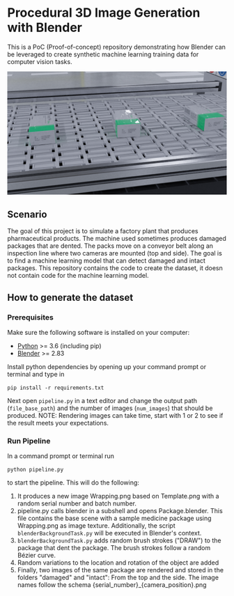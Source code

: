 # Procedural 3D Image Generation with Blender
This is a PoC (Proof-of-concept) repository demonstrating how Blender can be leveraged to create synthetic machine learning training data for computer vision tasks.

<img src="sample.png" width="800" />

## Scenario

The goal of this project is to simulate a factory plant that produces pharmaceutical products. The machine used sometimes produces damaged packages that are dented. The packs move on a conveyor belt along an inspection line where two cameras are mounted (top and side). The goal is to find a machine learning model that can detect damaged and intact packages. This repository contains the code to create the dataset, it doesn not contain code for the machine learning model.

## How to generate the dataset

### Prerequisites
Make sure the following software is installed on your computer:

- <a href="https://www.python.org/downloads/" target="_blank">Python</a> >= 3.6 (including pip)
- <a href="https://www.blender.org/download/">Blender</a> >= 2.83

Install python dependencies by opening up your command prompt or terminal and type in

  ```
  pip install -r requirements.txt
  ```

Next open `pipeline.py` in a text editor and change the output path (`file_base_path`) and the number of images (`num_images`) that should be produced. NOTE: Rendering images can take time, start with 1 or 2 to see if the result meets your expectations.

### Run Pipeline

In a command prompt or terminal run
  ```
  python pipeline.py
  ```
  
 to start the pipeline. This will do the following:
 
 1) It produces a new image Wrapping.png based on Template.png with a random serial number and batch number.
 2) pipeline.py calls blender in a subshell and opens Package.blender. This file contains the base scene with a sample medicine package using Wrapping.png as image texture. Additionally, the script `blenderBackgroundTask.py` will be executed in Blender's context.
 3) `blenderBackgroundTask.py` adds random brush strokes ("DRAW") to the package that dent the package. The brush strokes follow a random Bézier curve.
 4) Random variations to the location and rotation of the object are added
 5) Finally, two images of the same package are rendered and stored in the folders "damaged" and "intact": From the top and the side. The image names follow the schema {serial_number}_{camera_position}.png
